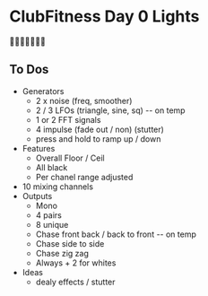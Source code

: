# ClubFitness Day 0 Lights

🏋️‍♀️🕺🪩🕺🏋️‍♀️

## To Dos
* Generators
	* 2 x noise (freq, smoother)
	* 2 / 3 LFOs (triangle, sine, sq) -- on temp
	* 1 or 2 FFT signals
	* 4 impulse (fade out / non) (stutter)
	* press and hold to ramp up / down
* Features
	* Overall Floor / Ceil
	* All black
	* Per chanel range adjusted
* 10 mixing channels
* Outputs
	* Mono
	* 4 pairs
	* 8 unique
	* Chase front back / back to front -- on temp
	* Chase side to side
	* Chase zig zag
	* Always + 2 for whites
* Ideas
	* dealy effects / stutter